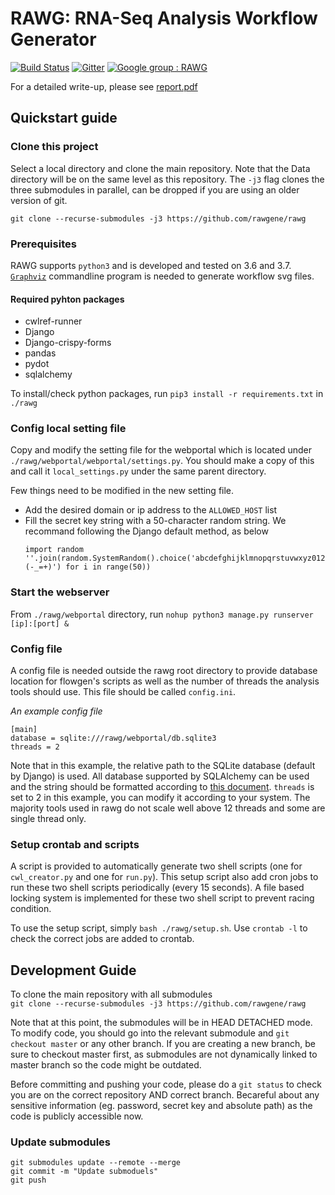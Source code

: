 # RAWG: RNA-Seq Analysis Workflow Generator
[![Build Status](https://travis-ci.com/rawgene/cwl.svg?branch=master)](https://travis-ci.com/rawgene/cwl)
[![Gitter](https://badges.gitter.im/rawgene/rawg.svg)](https://gitter.im/rawgene/rawg?utm_source=badge&utm_medium=badge&utm_campaign=pr-badge)
[![Google group : RAWG](https://img.shields.io/badge/Google%20Group-RAWG-blue.svg)](https://groups.google.com/forum/#!forum/rawgene)

For a detailed write-up, please see [report.pdf](https://github.com/rawgene/rawg/blob/master/doc/RNASeq_report_CC.pdf)


## Quickstart guide

### Clone this project
Select a local directory and clone the main repository. Note that the Data directory will be on the same level as this repository. The `-j3` flag clones the three submodules in parallel, can be dropped if you are using an older version of git.  
  
```git clone --recurse-submodules -j3 https://github.com/rawgene/rawg```

### Prerequisites
RAWG supports `python3` and is developed and tested on 3.6 and 3.7. [`Graphviz`](https://www.graphviz.org/download/) commandline program is needed to generate workflow svg files.

#### Required pyhton packages
* cwlref-runner
* Django
* Django-crispy-forms
* pandas
* pydot
* sqlalchemy

To install/check python packages, run `pip3 install -r requirements.txt` in `./rawg`

### Config local setting file
Copy and modify the setting file for the webportal which is located under `./rawg/webportal/webportal/settings.py`. You should make a copy of this and call it `local_settings.py` under the same parent directory.  
  
Few things need to be modified in the new setting file.
  * Add the desired domain or ip address to the `ALLOWED_HOST` list
  * Fill the secret key string with a 50-character random string. We recommand following the Django default method, as below  
    ```
    import random
    ''.join(random.SystemRandom().choice('abcdefghijklmnopqrstuvwxyz0123456789!@#$%^&*(-_=+)') for i in range(50))
    ```

### Start the webserver
From `./rawg/webportal` directory, run `nohup python3 manage.py runserver [ip]:[port] &`

### Config file
A config file is needed outside the rawg root directory to provide database location for flowgen's scripts as well as the number of threads the analysis tools should use. This file should be called `config.ini`.

_An example config file_
```
[main]
database = sqlite:///rawg/webportal/db.sqlite3
threads = 2
```
Note that in this example, the relative path to the SQLite database (default by Django) is used. All database supported by SQLAlchemy can be used and the string should be formatted according to [this document](https://docs.sqlalchemy.org/en/latest/core/engines.html#supported-databases). `threads` is set to 2 in this example, you can modify it according to your system. The majority tools used in rawg do not scale well above 12 threads and some are single thread only.

### Setup crontab and scripts
A script is provided to automatically generate two shell scripts (one for `cwl_creator.py` and one for `run.py`). This setup script also add cron jobs to run these two shell scripts periodically (every 15 seconds). A file based locking system is implemented for these two shell script to prevent racing condition.  
  
To use the setup script, simply `bash ./rawg/setup.sh`. Use `crontab -l` to check the correct jobs are added to crontab.

</p></details>

## Development Guide
To clone the main repository with all submodules  
`git clone --recurse-submodules -j3 https://github.com/rawgene/rawg`
  
Note that at this point, the submodules will be in HEAD DETACHED mode. To modify code, you should go into the relevant submodule and `git checkout master` or any other branch. If you are creating a new branch, be sure to checkout master first, as submodules are not dynamically linked to master branch so the code might be outdated.
  
Before committing and pushing your code, please do a `git status` to check you are on the correct repository AND correct branch. Becareful about any sensitive information (eg. password, secret key and absolute path) as the code is publicly accessible now.
  
### Update submodules
```
git submodules update --remote --merge
git commit -m "Update submoduels"
git push
```
